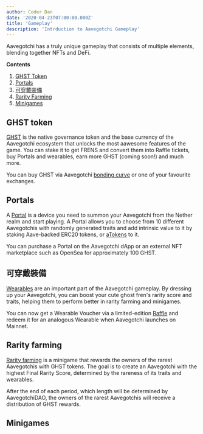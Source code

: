 ```yaml
---
author: Coder Dan
date: '2020-04-23T07:00:00.000Z'
title: 'Gameplay'
description: 'Intrduction to Aavegotchi Gameplay'
---
```


Aavegotchi has a truly unique gameplay that consists of multiple elements, blending together NFTs and DeFi.

<div class="contentsBox">

**Contents**

<ol>
<li><a href=#ghst-token>GHST Token</a></li>
<li><a href=#portals>Portals</a></li>
<li><a href=#wearables>可穿戴裝備</a></li>
<li><a href=#rarity-farming>Rarity Farming</a></li>
<li><a href=#minigames>Minigames</a></li>
</ol>

</div>

## GHST token

[GHST](https://wiki.aavegotchi.com/en/ghst) is the native governance token and the base currency of the Aavegotchi ecosystem that unlocks the most aawesome features of the game. You can stake it to get FRENS and convert them into Raffle tickets, buy Portals and wearables, earn more GHST (coming soon!) and much more.

You can buy GHST via Aavegotchi [bonding curve](https://wiki.aavegotchi.com/en/curve) or one of your favourite exchanges.

## Portals

A [Portal](https://wiki.aavegotchi.com/en/portals) is a device you need to summon your Aavegotchi from the Nether realm and start playing. A Portal allows you to choose from 10 different Aavegotchis with randomly generated traits and add intrinsic value to it by staking Aave-backed ERC20 tokens, or [aTokens](https://wiki.aavegotchi.com/en/atokens) to it.

You can purchase a Portal on the Aavegotchi dApp or an external NFT marketplace such as OpenSea for approximately 100 GHST.

## 可穿戴裝備

[Wearables](https://wiki.aavegotchi.com/en/wearables) are an important part of the Aavegotchi gameplay. By dressing up your Aavegotchi, you can boost your cute ghost fren's rarity score and traits, helping them to perform better in rarity farming and minigames.

You can now get a Wearable Voucher via a limited-edition [Raffle](https://aavegotchi.medium.com/aavegotchi-raffles-a-frenly-guide-66f624c9bc60) and redeem it for an analogous Wearable when Aavegotchi launches on Mainnet.

## Rarity farming

[Rarity farming](https://wiki.aavegotchi.com/en/rarity-farming#final-rarity-score) is a minigame that rewards the owners of the rarest Aavegotchis with GHST tokens. The goal is to create an Aavegotchi with the highest Final Rarity Score, determined by the rareness of its traits and wearables.

After the end of each period, which length will be determined by AavegotchiDAO, the owners of the rarest Aavegotchis will receive a distribution of GHST rewards.

## Minigames
